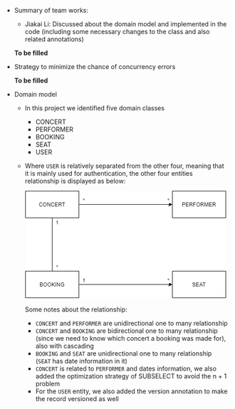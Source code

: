 - Summary of team works:

  - Jiakai Li: Discussed about the domain model and implemented in the code (including some necessary changes to the class and also related annotations)

  **To be filled**

- Strategy to minimize the chance of concurrency errors

  **To be filled**

- Domain model

  - In this project we identified five domain classes

    - CONCERT
    - PERFORMER
    - BOOKING
    - SEAT
    - USER

  - Where `USER` is relatively separated from the other four, meaning that it is mainly used for authentication, the other four entities relationship is displayed as below:

    ![image](./spec/domain-relation.png)

    Some notes about the relationship:

    - `CONCERT` and `PERFORMER` are unidirectional one to many relationship
    - `CONCERT` and `BOOKING` are bidirectional one to many relationship (since we need to know which concert a booking was made for), also with cascading
    - `BOOKING` and `SEAT` are unidirectional one to many relationship (`SEAT` has date information in it)
    - `CONCERT` is related to `PERFORMER` and dates information, we also added the optimization strategy of SUBSELECT to avoid the n + 1 problem
    - For the `USER` entity, we also added the version annotation to make the record versioned as well

